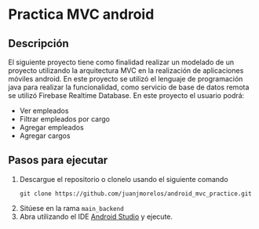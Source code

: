 # Practica MVC android
## Descripción
El siguiente proyecto tiene como finalidad realizar un modelado de un proyecto utilizando la arquitectura MVC en la realización de aplicaciones móviles android. En este proyecto se utilizó el lenguaje de programación java para realizar la funcionalidad, como servicio de base de datos remota se utilizó Firebase Realtime Database. En este proyecto el usuario podrá:
- Ver empleados
- Filtrar empleados por cargo
- Agregar empleados
- Agregar cargos


## Pasos para ejecutar
1. Descargue el repositorio o clonelo usando el siguiente comando
   ```
   git clone https://github.com/juanjmorelos/android_mvc_practice.git
   ```
2. Sitúese en la rama `main_backend`
3. Abra utilizando el IDE [Android Studio](https://developer.android.com/studio?gad_source=1&gclid=CjwKCAjwoa2xBhACEiwA1sb1BKFZOktSS14nH99euUKyVOLIfni2dtikX_M62uHAsYd8ThCnOqWHuBoCjOQQAvD_BwE&gclsrc=aw.ds&hl=es-419) y ejecute.
